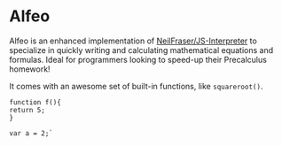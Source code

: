 Alfeo
=====

Alfeo is an enhanced implementation of [NeilFraser/JS-Interpreter](https://github.com/NeilFraser/JS-Interpreter) to specialize in quickly writing and calculating mathematical equations and formulas. Ideal for programmers looking to speed-up their Precalculus homework!

It comes with an awesome set of built-in functions, like `squareroot()`.

    function f(){
    return 5;
    }

    var a = 2;`
